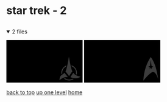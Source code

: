 # star trek - 2

<a id=""></a>

## [](/README.MD)
<details open>
<summary>2 files</summary>
<p>

[![star_trek_klingon_symbol.png](/.internals/thumbnails/terminal/grey%20on%20alpha/little/star%20trek/star_trek_klingon_symbol.png "star_trek_klingon_symbol.png")](/terminal/grey%20on%20alpha/little/star%20trek/star_trek_klingon_symbol.png)
[![star_trek_starfleet_insignia.png](/.internals/thumbnails/terminal/grey%20on%20alpha/little/star%20trek/star_trek_starfleet_insignia.png "star_trek_starfleet_insignia.png")](/terminal/grey%20on%20alpha/little/star%20trek/star_trek_starfleet_insignia.png)

</p>
</details>


[back to top](#)
[up one level](/terminal/grey%20on%20alpha/little/README.MD)
[home](/)
